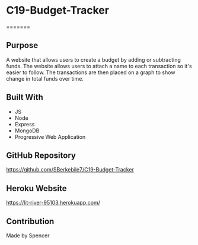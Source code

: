 # C19-Budget-Tracker

=======

## Purpose
A website that allows users to create a budget by adding or subtracting funds. The website allows users to attach a name to each transaction so it's easier to follow. The transactions are then placed on a graph to show change in total funds over time.

## Built With
* JS
* Node
* Express
* MongoDB
* Progressive Web Application

## GitHub Repository
https://github.com/SBerkebile7/C19-Budget-Tracker

## Heroku Website
https://lit-river-95103.herokuapp.com/

## Contribution
Made by Spencer

